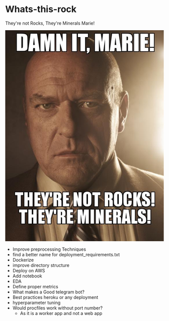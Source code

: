 # Whats-this-rock
They're not Rocks, They're Minerals Marie!

![God Damn it, Marie!](imgs/marie.jpg "Title")

- Improve preprocessing Techniques
- find a better name for deployment_requirements.txt
- Dockerize
- improve directory structure
- Deploy on AWS
- Add notebook
- EDA
- Define proper metrics
- What makes a Good telegram bot?
- Best practices heroku or any deployment
- hyperparameter tuning
- Would procfiles work without port number?
    - As it is a worker app and not a web app